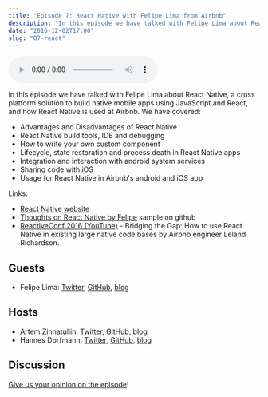 ```yaml
---
title: "Episode 7: React Native with Felipe Lima from Airbnb"
description: "In this episode we have talked with Felipe Lima about React Native, a cross platform solution to build native mobile apps using JavaScript and React, and how React Native is used at Airbnb."
date: "2016-12-02T17:00"
slug: "07-react"
---
```

<audio controls preload="metadata">
  <source src="https://artemzin.com/static/thecontext/episodes/The.Context.episode.7.mp3" type="audio/mpeg">
</audio>

In this episode we have talked with Felipe Lima about React Native, a cross platform solution to build native mobile apps using JavaScript and React, and how React Native is used at Airbnb. We have covered:

 - Advantages and Disadvantages of React Native
 - React Native build tools, IDE and debugging
 - How to write your own custom component
 - Lifecycle, state restoration and process death in React Native apps
 - Integration and interaction with android system services
 - Sharing code with iOS
 - Usage for React Native in Airbnb's android and iOS app

Links:

 - [React Native website](https://facebook.github.io/react-native/)
 - [Thoughts on React Native by Felipe](https://medium.com/@felipecsl/thoughts-on-react-native-from-an-android-engineers-perspective-ea2bea5aa078#.k31212quk) sample on github
 - [ReactiveConf 2016 (YouTube)](https://www.youtube.com/watch?v=npwa3ZmG9VQ) - Bridging the Gap: How to use React Native in existing large native code bases by Airbnb engineer Leland Richardson.


## Guests

* Felipe Lima: [Twitter](https://twitter.com/felipecsl), [GitHub](https://github.com/felipecsl), [blog](https://medium.com/@felipecsl)

## Hosts

* Artem Zinnatullin: [Twitter](https://twitter.com/artem_zin), [GitHub](https://github.com/artem-zinnatullin), [blog](https://artemzin.com)
* Hannes Dorfmann: [Twitter](https://twitter.com/sockeqwe), [GitHub](https://github.com/sockeqwe), [blog](http://hannesdorfmann.com)

## Discussion

[Give us your opinion on the episode](https://github.com/artem-zinnatullin/TheContext-Podcast/issues/55)!
